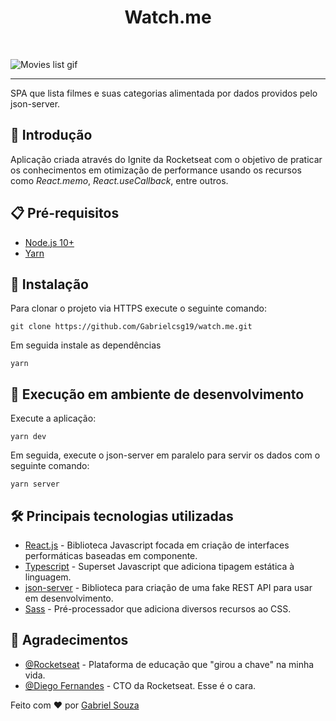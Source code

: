 <h1 align="center">Watch.me</h1><br>

![Movies list gif](https://github.com/Gabrielcsg19/movies-list/blob/main/assets/movies-list.gif)

---

SPA que lista filmes e suas categorias alimentada por dados providos pelo json-server.

## 🚀 Introdução

Aplicação criada através do Ignite da Rocketseat com o objetivo de praticar os conhecimentos em otimização de performance usando os recursos como *React.memo*, *React.useCallback*, entre outros.

## 📋 Pré-requisitos

- [Node.js 10+](https://nodejs.org/en/download/)
- [Yarn](https://classic.yarnpkg.com/en/docs/install/#windows-stable)

## :wrench: Instalação

Para clonar o projeto via HTTPS execute o seguinte comando:

```
git clone https://github.com/Gabrielcsg19/watch.me.git
```

Em seguida instale as dependências

```
yarn
```

## 🔨 Execução em ambiente de desenvolvimento

Execute a aplicação:

```
yarn dev
```

Em seguida, execute o json-server em paralelo para servir os dados com o seguinte comando:

```
yarn server
```

## 🛠️ Principais tecnologias utilizadas
- [React.js](https://reactjs.org/) - Biblioteca Javascript focada em criação de interfaces performáticas baseadas em componente.
- [Typescript](https://www.typescriptlang.org/) - Superset Javascript que adiciona tipagem estática à linguagem.
- [json-server](https://github.com/typicode/json-server) - Biblioteca para criação de uma fake REST API para usar em desenvolvimento.
- [Sass](https://sass-lang.com/) - Pré-processador que adiciona diversos recursos ao CSS.

## 🎉 Agradecimentos

- [@Rocketseat](https://github.com/Rocketseat) - Plataforma de educação que "girou a chave" na minha vida.
- [@Diego Fernandes](https://github.com/diego3g) - CTO da Rocketseat. Esse é o cara.

Feito com :heart: por [Gabriel Souza](https://github.com/Gabrielcsg19)
